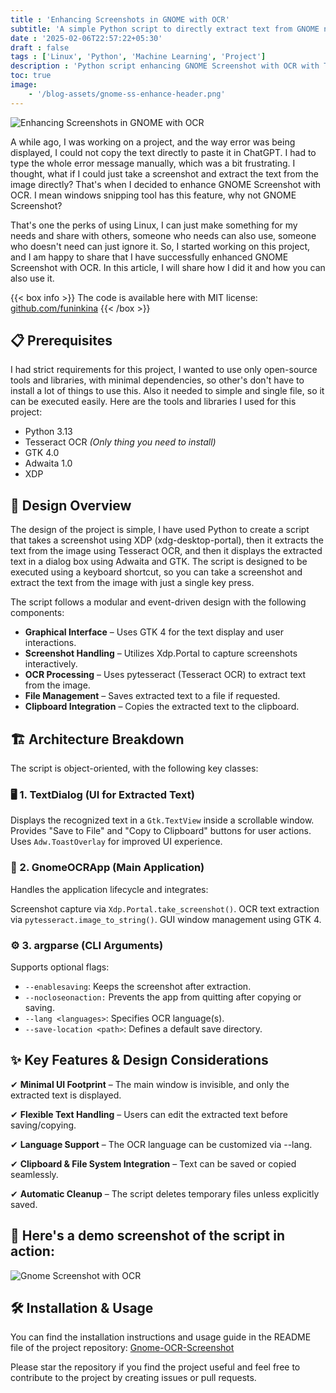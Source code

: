 ```yaml
---
title : 'Enhancing Screenshots in GNOME with OCR'
subtitle: 'A simple Python script to directly extract text from GNOME native screenshot menu.'
date : '2025-02-06T22:57:22+05:30'
draft : false
tags : ['Linux', 'Python', 'Machine Learning', 'Project']
description : 'Python script enhancing GNOME Screenshot with OCR with Tesseract'
toc: true
image:
    - '/blog-assets/gnome-ss-enhance-header.png'
---
```


![Enhancing Screenshots in GNOME with OCR](/blog-assets/gnome-ss-enhance-header.png)

A while ago, I was working on a project, and the way error was being displayed, I could not copy the text directly to paste it in ChatGPT. I had to type the whole error message manually, which was a bit frustrating. I thought, what if I could just take a screenshot and extract the text from the image directly? That's when I decided to enhance GNOME Screenshot with OCR. I mean windows snipping tool has this feature, why not GNOME Screenshot?

That's one the perks of using Linux, I can just make something for my needs and share with others, someone who needs can also use, someone who doesn't need can just ignore it. So, I started working on this project, and I am happy to share that I have successfully enhanced GNOME Screenshot with OCR. In this article, I will share how I did it and how you can also use it.

{{< box info >}}
The code is available here with MIT license: [github.com/funinkina](https://github.com/funinkina/Gnome-OCR-Screenshot/)
{{< /box >}}

## 📋 Prerequisites
I had strict requirements for this project, I wanted to use only open-source tools and libraries, with minimal dependencies, so other's don't have to install a lot of things to use this. Also it needed to simple and single file, so it can be executed easily. Here are the tools and libraries I used for this project:
- Python 3.13
- Tesseract OCR *(Only thing you need to install)*
- GTK 4.0
- Adwaita 1.0
- XDP

## 🎨 Design Overview
The design of the project is simple, I have used Python to create a script that takes a screenshot using XDP (xdg-desktop-portal), then it extracts the text from the image using Tesseract OCR, and then it displays the extracted text in a dialog box using Adwaita and GTK. The script is designed to be executed using a keyboard shortcut, so you can take a screenshot and extract the text from the image with just a single key press.

The script follows a modular and event-driven design with the following components:

- **Graphical Interface** – Uses GTK 4 for the text display and user interactions.
- **Screenshot Handling** – Utilizes Xdp.Portal to capture screenshots interactively.
- **OCR Processing** – Uses pytesseract (Tesseract OCR) to extract text from the image.
- **File Management** – Saves extracted text to a file if requested.
- **Clipboard Integration** – Copies the extracted text to the clipboard.

## 🏗️ Architecture Breakdown

The script is object-oriented, with the following key classes:
### 🖥️ 1. TextDialog (UI for Extracted Text)

Displays the recognized text in a `Gtk.TextView` inside a scrollable window.
Provides "Save to File" and "Copy to Clipboard" buttons for user actions.
Uses `Adw.ToastOverlay` for improved UI experience.

### 🚀 2. GnomeOCRApp (Main Application)

Handles the application lifecycle and integrates:

Screenshot capture via `Xdp.Portal.take_screenshot()`.
OCR text extraction via `pytesseract.image_to_string()`.
GUI window management using GTK 4.

### ⚙️ 3. argparse (CLI Arguments)

Supports optional flags:

- `--enablesaving`: Keeps the screenshot after extraction.
- `--nocloseonaction:` Prevents the app from quitting after copying or saving.
- `--lang <languages>`: Specifies OCR language(s).
- `--save-location <path>`: Defines a default save directory.

## ✨ Key Features & Design Considerations

✔ **Minimal UI Footprint** – The main window is invisible, and only the extracted text is displayed.

✔ **Flexible Text Handling** – Users can edit the extracted text before saving/copying.

✔ **Language Support** – The OCR language can be customized via --lang.

✔ **Clipboard & File System Integration** – Text can be saved or copied seamlessly.

✔ **Automatic Cleanup** – The script deletes temporary files unless explicitly saved.

## 🌟 Here's a demo screenshot of the script in action:
![Gnome Screenshot with OCR](/blog-assets/gnome-ss-demo.png)

## 🛠️ Installation & Usage
You can find the installation instructions and usage guide in the README file of the project repository: [Gnome-OCR-Screenshot](https://github.com/funinkina/Gnome-OCR-Screenshot)

Please star the repository if you find the project useful and feel free to contribute to the project by creating issues or pull requests.
